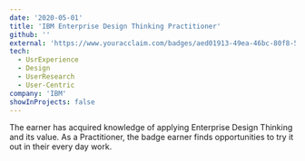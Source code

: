 ```yaml
---
date: '2020-05-01'
title: 'IBM Enterprise Design Thinking Practitioner'
github: ''
external: 'https://www.youracclaim.com/badges/aed01913-49ea-46bc-80f8-51c3c7e9bb5b/linked_in_profile'
tech:
  - UsrExperience
  - Design
  - UserResearch
  - User-Centric
company: 'IBM'
showInProjects: false
---
```


The earner has acquired knowledge of applying Enterprise Design Thinking and its value. As a Practitioner, the badge earner finds opportunities to try it out in their every day work.
